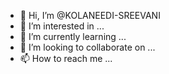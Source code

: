 - 👋 Hi, I’m @KOLANEEDI-SREEVANI
- 👀 I’m interested in ...
- 🌱 I’m currently learning ...
- 💞️ I’m looking to collaborate on ...
- 📫 How to reach me ...

<!---
KOLANEEDI-SREEVANI/KOLANEEDI-SREEVANI is a ✨ special ✨ repository because its `README.md` (this file) appears on your GitHub profile.
You can click the Preview link to take a look at your changes.
--->
